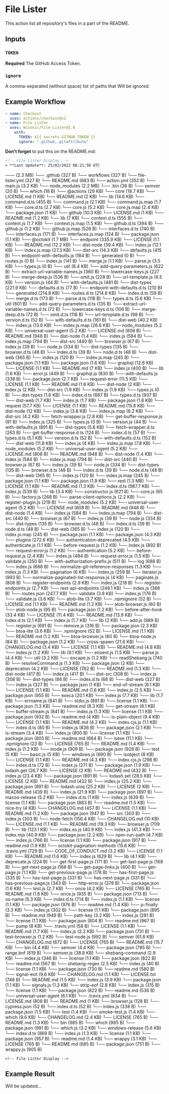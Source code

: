 # File Lister

This action list all repository's files in a part of the README.

## Inputs

### `TOKEN`

**Required** The GitHub Access Token.

### `ignore`

A comma-separated (without space) list of paths that Will be ignored.

## Example Workflow

```yaml
- name: Checkout
  uses: actions/checkout@v2
- name: File Lister
  uses: Wixonic/File-Lister@1.0
    with:
      TOKEN: ${{ secrets.GITHUB_TOKEN }}
      ignore: ".github,.gitattribute"
```

**Don't forget** to put this on the README.md:

```html
<!-- File Lister Display -->
> **Last Update**: 25/02/2022 06:21:50 UTC

```
─── (2.3 MB) 
    └── .github (327 B) 
        └── workflows (327 B) 
            └── file-lister.yml (327 B)
    └── README.md (683 B)
    └── action.yml (352 B)
    └── main.js (3.2 KB)
    └── node_modules (2.2 MB) 
        └── .bin (38 B) 
            └── semver (20 B)
            └── which (18 B)
        └── @actions (29 KB) 
            └── core (18.7 KB) 
                └── LICENSE.md (1 KB)
                └── README.md (2 KB)
                └── lib (14.6 KB) 
                    └── command.d.ts (455 B)
                    └── command.js (2.1 KB)
                    └── command.js.map (1.7 KB)
                    └── core.d.ts (2.7 KB)
                    └── core.js (5.2 KB)
                    └── core.js.map (2.4 KB)
                └── package.json (1 KB)
            └── github (10.3 KB) 
                └── LICENSE.md (1 KB)
                └── README.md (1.2 KB)
                └── lib (7 KB) 
                    └── context.d.ts (555 B)
                    └── context.js (1.7 KB)
                    └── context.js.map (1.5 KB)
                    └── github.d.ts (394 B)
                    └── github.js (1.2 KB)
                    └── github.js.map (526 B)
                    └── interfaces.d.ts (740 B)
                    └── interfaces.js (171 B)
                    └── interfaces.js.map (124 B)
                └── package.json (1.1 KB)
        └── @octokit (1.7 MB) 
            └── endpoint (335.9 KB) 
                └── LICENSE (1.1 KB)
                └── README.md (12.2 KB)
                └── dist-node (39.4 KB) 
                    └── index.js (12.1 KB)
                    └── index.js.map (27.3 KB)
                └── dist-src (14.3 KB) 
                    └── defaults.js (415 B)
                    └── endpoint-with-defaults.js (184 B)
                    └── generated (0 B) 
                        └── routes.js (0 B)
                    └── index.js (141 B)
                    └── merge.js (1.1 KB)
                    └── parse.js (3.5 KB)
                    └── types.js (0 B)
                    └── util (8.4 KB) 
                        └── add-query-parameters.js (622 B)
                        └── extract-url-variable-names.js (360 B)
                        └── lowercase-keys.js (227 B)
                        └── merge-deep.js (536 B)
                        └── omit.js (228 B)
                        └── url-template.js (6.5 KB)
                    └── version.js (44 B)
                    └── with-defaults.js (481 B)
                └── dist-types (221.9 KB) 
                    └── defaults.d.ts (77 B)
                    └── endpoint-with-defaults.d.ts (210 B)
                    └── generated (214.8 KB) 
                        └── routes.d.ts (214.8 KB)
                    └── index.d.ts (59 B)
                    └── merge.d.ts (173 B)
                    └── parse.d.ts (118 B)
                    └── types.d.ts (5.6 KB)
                    └── util (601 B) 
                        └── add-query-parameters.d.ts (135 B)
                        └── extract-url-variable-names.d.ts (72 B)
                        └── lowercase-keys.d.ts (106 B)
                        └── merge-deep.d.ts (72 B)
                        └── omit.d.ts (118 B)
                        └── url-template.d.ts (98 B)
                    └── version.d.ts (52 B)
                    └── with-defaults.d.ts (161 B)
                └── dist-web (40.2 KB) 
                    └── index.js (13.6 KB)
                    └── index.js.map (26.6 KB)
                └── node_modules (5.2 KB) 
                    └── universal-user-agent (5.2 KB) 
                        └── LICENSE.md (808 B)
                        └── README.md (948 B)
                        └── dist-node (1.4 KB) 
                            └── index.js (584 B)
                            └── index.js.map (794 B)
                        └── dist-src (440 B) 
                            └── browser.js (67 B)
                            └── index.js (39 B)
                            └── node.js (334 B)
                        └── dist-types (135 B) 
                            └── browser.d.ts (48 B)
                            └── index.d.ts (39 B)
                            └── node.d.ts (48 B)
                        └── dist-web (365 B) 
                            └── index.js (120 B)
                            └── index.js.map (245 B)
                        └── package.json (1.1 KB)
                └── package.json (1.6 KB)
            └── graphql (12.8 KB) 
                └── LICENSE (1.1 KB)
                └── README.md (7 KB)
                └── index.js (400 B)
                └── lib (1.6 KB) 
                    └── error.js (449 B)
                    └── graphql.js (830 B)
                    └── with-defaults.js (338 B)
                └── package.json (2.7 KB)
            └── request-error (11.5 KB) 
                └── LICENSE (1.1 KB)
                └── README.md (1.6 KB)
                └── dist-node (2 KB) 
                    └── index.js (2 KB)
                └── dist-src (1.9 KB) 
                    └── index.js (1.9 KB)
                    └── types.js (0 B)
                └── dist-types (1.6 KB) 
                    └── index.d.ts (667 B)
                    └── types.d.ts (937 B)
                └── dist-web (1.7 KB) 
                    └── index.js (1.7 KB)
                └── package.json (1.6 KB)
            └── request (57.7 KB) 
                └── LICENSE (1.1 KB)
                └── README.md (15.8 KB)
                └── dist-node (12 KB) 
                    └── index.js (3.8 KB)
                    └── index.js.map (8.2 KB)
                └── dist-src (4.2 KB) 
                    └── fetch-wrapper.js (2.8 KB)
                    └── get-buffer-response.js (91 B)
                    └── index.js (325 B)
                    └── types.js (0 B)
                    └── version.js (44 B)
                    └── with-defaults.js (891 B)
                └── dist-types (5.8 KB) 
                    └── fetch-wrapper.d.ts (263 B)
                    └── get-buffer-response.d.ts (124 B)
                    └── index.d.ts (57 B)
                    └── types.d.ts (5.1 KB)
                    └── version.d.ts (52 B)
                    └── with-defaults.d.ts (152 B)
                └── dist-web (11.8 KB) 
                    └── index.js (4 KB)
                    └── index.js.map (7.8 KB)
                └── node_modules (5.2 KB) 
                    └── universal-user-agent (5.2 KB) 
                        └── LICENSE.md (808 B)
                        └── README.md (948 B)
                        └── dist-node (1.4 KB) 
                            └── index.js (584 B)
                            └── index.js.map (794 B)
                        └── dist-src (440 B) 
                            └── browser.js (67 B)
                            └── index.js (39 B)
                            └── node.js (334 B)
                        └── dist-types (135 B) 
                            └── browser.d.ts (48 B)
                            └── index.d.ts (39 B)
                            └── node.d.ts (48 B)
                        └── dist-web (365 B) 
                            └── index.js (120 B)
                            └── index.js.map (245 B)
                        └── package.json (1.1 KB)
                └── package.json (1.9 KB)
            └── rest (1.3 MB) 
                └── LICENSE (1.1 KB)
                └── README.md (1.3 KB)
                └── index.d.ts (987.7 KB)
                └── index.js (539 B)
                └── lib (3.4 KB) 
                    └── constructor.js (621 B)
                    └── core.js (65 B)
                    └── factory.js (268 B)
                    └── parse-client-options.js (2.2 KB)
                    └── register-plugin.js (219 B)
                └── node_modules (5.2 KB) 
                    └── universal-user-agent (5.2 KB) 
                        └── LICENSE.md (808 B)
                        └── README.md (948 B)
                        └── dist-node (1.4 KB) 
                            └── index.js (584 B)
                            └── index.js.map (794 B)
                        └── dist-src (440 B) 
                            └── browser.js (67 B)
                            └── index.js (39 B)
                            └── node.js (334 B)
                        └── dist-types (135 B) 
                            └── browser.d.ts (48 B)
                            └── index.d.ts (39 B)
                            └── node.d.ts (48 B)
                        └── dist-web (365 B) 
                            └── index.js (120 B)
                            └── index.js.map (245 B)
                        └── package.json (1.1 KB)
                └── package.json (4.3 KB)
                └── plugins (272.6 KB) 
                    └── authentication-deprecated (4.5 KB) 
                        └── authenticate.js (1.1 KB)
                        └── before-request.js (1.2 KB)
                        └── index.js (892 B)
                        └── request-error.js (1.2 KB)
                    └── authentication (5.2 KB) 
                        └── before-request.js (2.4 KB)
                        └── index.js (484 B)
                        └── request-error.js (1.5 KB)
                        └── validate.js (350 B)
                        └── with-authorization-prefix.js (511 B)
                    └── log (688 B) 
                        └── index.js (688 B)
                    └── normalize-git-reference-responses (1.3 KB) 
                        └── index.js (1.3 KB)
                    └── pagination (6 KB) 
                        └── index.js (259 B)
                        └── iterator.js (993 B)
                        └── normalize-paginated-list-response.js (4 KB)
                        └── paginate.js (808 B)
                    └── register-endpoints (2.9 KB) 
                        └── index.js (218 B)
                        └── register-endpoints.js (2.7 KB)
                    └── rest-api-endpoints (248.1 KB) 
                        └── index.js (388 B)
                        └── routes.json (247.7 KB)
                    └── validate (3.8 KB) 
                        └── index.js (176 B)
                        └── validate.js (3.6 KB)
        └── atob-lite (3.7 KB) 
            └── .npmignore (52 B)
            └── LICENSE.md (1.1 KB)
            └── README.md (1.2 KB)
            └── atob-browser.js (60 B)
            └── atob-node.js (95 B)
            └── package.json (1.2 KB)
        └── before-after-hook (33.4 KB) 
            └── LICENSE (11.4 KB)
            └── README.md (13.9 KB)
            └── index.d.ts (2.1 KB)
            └── index.js (1.7 KB)
            └── lib (2 KB) 
                └── add.js (989 B)
                └── register.js (691 B)
                └── remove.js (316 B)
            └── package.json (2.3 KB)
        └── btoa-lite (3.6 KB) 
            └── .npmignore (52 B)
            └── LICENSE.md (1.1 KB)
            └── README.md (1.2 KB)
            └── btoa-browser.js (60 B)
            └── btoa-node.js (84 B)
            └── package.json (1.2 KB)
        └── cross-spawn (21.6 KB) 
            └── CHANGELOG.md (3.4 KB)
            └── LICENSE (1.1 KB)
            └── README.md (4.8 KB)
            └── index.js (1.2 KB)
            └── lib (9.1 KB) 
                └── enoent.js (1.5 KB)
                └── parse.js (4.4 KB)
                └── util (3.2 KB) 
                    └── escape.js (1.2 KB)
                    └── readShebang.js (740 B)
                    └── resolveCommand.js (1.3 KB)
            └── package.json (2 KB)
        └── deprecation (4.2 KB) 
            └── LICENSE (762 B)
            └── README.md (1.3 KB)
            └── dist-node (417 B) 
                └── index.js (417 B)
            └── dist-src (308 B) 
                └── index.js (308 B)
            └── dist-types (66 B) 
                └── index.d.ts (66 B)
            └── dist-web (327 B) 
                └── index.js (327 B)
            └── package.json (1 KB)
        └── end-of-stream (6.1 KB) 
            └── LICENSE (1.1 KB)
            └── README.md (1.6 KB)
            └── index.js (2.5 KB)
            └── package.json (955 B)
        └── execa (20.1 KB) 
            └── index.js (7.7 KB)
            └── lib (1.7 KB) 
                └── errname.js (841 B)
                └── stdio.js (891 B)
            └── license (1.1 KB)
            └── package.json (1.3 KB)
            └── readme.md (8.3 KB)
        └── get-stream (8.1 KB) 
            └── buffer-stream.js (841 B)
            └── index.js (1.3 KB)
            └── license (1.1 KB)
            └── package.json (932 B)
            └── readme.md (4 KB)
        └── is-plain-object (9.4 KB) 
            └── LICENSE (1.1 KB)
            └── README.md (4.2 KB)
            └── index.cjs.js (1.1 KB)
            └── index.d.ts (80 B)
            └── index.js (836 B)
            └── package.json (2.1 KB)
        └── is-stream (3.4 KB) 
            └── index.js (800 B)
            └── license (1.1 KB)
            └── package.json (805 B)
            └── readme.md (664 B)
        └── isexe (11.1 KB) 
            └── .npmignore (23 B)
            └── LICENSE (765 B)
            └── README.md (1.4 KB)
            └── index.js (1.2 KB)
            └── mode.js (909 B)
            └── package.json (928 B)
            └── test (5 KB) 
                └── basic.js (5 KB)
            └── windows.js (890 B)
        └── isobject (8 KB) 
            └── LICENSE (1.1 KB)
            └── README.md (4.3 KB)
            └── index.cjs.js (298 B)
            └── index.d.ts (72 B)
            └── index.js (271 B)
            └── package.json (1.9 KB)
        └── lodash.get (26.7 KB) 
            └── LICENSE (2 KB)
            └── README.md (432 B)
            └── index.js (23.4 KB)
            └── package.json (891 B)
        └── lodash.set (28.5 KB) 
            └── LICENSE (2 KB)
            └── README.md (432 B)
            └── index.js (25.2 KB)
            └── package.json (891 B)
        └── lodash.uniq (25.2 KB) 
            └── LICENSE (2 KB)
            └── README.md (439 B)
            └── index.js (21.9 KB)
            └── package.json (897 B)
        └── macos-release (5.2 KB) 
            └── index.d.ts (1 KB)
            └── index.js (639 B)
            └── license (1.1 KB)
            └── package.json (883 B)
            └── readme.md (1.5 KB)
        └── nice-try (4 KB) 
            └── CHANGELOG.md (457 B)
            └── LICENSE (1.1 KB)
            └── README.md (1.2 KB)
            └── package.json (947 B)
            └── src (303 B) 
                └── index.js (303 B)
        └── node-fetch (156.4 KB) 
            └── CHANGELOG.md (10 KB)
            └── LICENSE.md (1.1 KB)
            └── README.md (19.3 KB)
            └── browser.js (709 B)
            └── lib (123.1 KB) 
                └── index.es.js (40.9 KB)
                └── index.js (41.3 KB)
                └── index.mjs (40.9 KB)
            └── package.json (2.2 KB)
        └── npm-run-path (4.7 KB) 
            └── index.js (766 B)
            └── license (1.1 KB)
            └── package.json (917 B)
            └── readme.md (1.9 KB)
        └── octokit-pagination-methods (15.6 KB) 
            └── .travis.yml (729 B)
            └── CODE_OF_CONDUCT.md (3.2 KB)
            └── LICENSE (1.1 KB)
            └── README.md (1.6 KB)
            └── index.js (629 B)
            └── lib (4.1 KB) 
                └── deprecate.js (224 B)
                └── get-first-page.js (171 B)
                └── get-last-page.js (168 B)
                └── get-next-page.js (168 B)
                └── get-page-links.js (400 B)
                └── get-page.js (1.1 KB)
                └── get-previous-page.js (176 B)
                └── has-first-page.js (335 B)
                └── has-last-page.js (331 B)
                └── has-next-page.js (331 B)
                └── has-previous-page.js (343 B)
                └── http-error.js (378 B)
            └── package.json (1.6 KB)
            └── test.js (2.7 KB)
        └── once (4.2 KB) 
            └── LICENSE (765 B)
            └── README.md (1.8 KB)
            └── once.js (935 B)
            └── package.json (713 B)
        └── os-name (5.3 KB) 
            └── index.d.ts (714 B)
            └── index.js (1.1 KB)
            └── license (1.1 KB)
            └── package.json (976 B)
            └── readme.md (1.4 KB)
        └── p-finally (3.3 KB) 
            └── index.js (302 B)
            └── license (1.1 KB)
            └── package.json (895 B)
            └── readme.md (949 B)
        └── path-key (3.2 KB) 
            └── index.js (281 B)
            └── license (1.1 KB)
            └── package.json (804 B)
            └── readme.md (967 B)
        └── pump (8 KB) 
            └── .travis.yml (58 B)
            └── LICENSE (1.1 KB)
            └── README.md (1.7 KB)
            └── index.js (2.2 KB)
            └── package.json (731 B)
            └── test-browser.js (1.2 KB)
            └── test-node.js (992 B)
        └── semver (61.8 KB) 
            └── CHANGELOG.md (672 B)
            └── LICENSE (765 B)
            └── README.md (15.7 KB)
            └── bin (4.4 KB) 
                └── semver (4.4 KB)
            └── package.json (785 B)
            └── range.bnf (619 B)
            └── semver.js (38.8 KB)
        └── shebang-command (2.9 KB) 
            └── index.js (346 B)
            └── license (1.1 KB)
            └── package.json (822 B)
            └── readme.md (567 B)
        └── shebang-regex (2.5 KB) 
            └── index.js (40 B)
            └── license (1.1 KB)
            └── package.json (730 B)
            └── readme.md (580 B)
        └── signal-exit (9.6 KB) 
            └── CHANGELOG.md (1.1 KB)
            └── LICENSE.txt (748 B)
            └── README.md (1.5 KB)
            └── index.js (3.9 KB)
            └── package.json (1.1 KB)
            └── signals.js (1.3 KB)
        └── strip-eof (2.8 KB) 
            └── index.js (315 B)
            └── license (1.1 KB)
            └── package.json (822 B)
            └── readme.md (536 B)
        └── universal-user-agent (6.1 KB) 
            └── .travis.yml (834 B)
            └── LICENSE.md (808 B)
            └── README.md (1 KB)
            └── browser.js (128 B)
            └── cypress.json (52 B)
            └── index.d.ts (52 B)
            └── index.js (338 B)
            └── package.json (1.5 KB)
            └── test (1.4 KB) 
                └── smoke-test.js (1.4 KB)
        └── which (9.6 KB) 
            └── CHANGELOG.md (2.4 KB)
            └── LICENSE (765 B)
            └── README.md (1.3 KB)
            └── bin (985 B) 
                └── which (985 B)
            └── package.json (991 B)
            └── which.js (3.2 KB)
        └── windows-release (5.6 KB) 
            └── index.d.ts (869 B)
            └── index.js (1.3 KB)
            └── license (1.1 KB)
            └── package.json (957 B)
            └── readme.md (1.4 KB)
        └── wrappy (3.1 KB) 
            └── LICENSE (765 B)
            └── README.md (685 B)
            └── package.json (751 B)
            └── wrappy.js (905 B)
```
<!-- File Lister Display -->
```

## Example Result

<!-- File Lister Display -->
Will be updated...
<!-- File Lister Display -->
